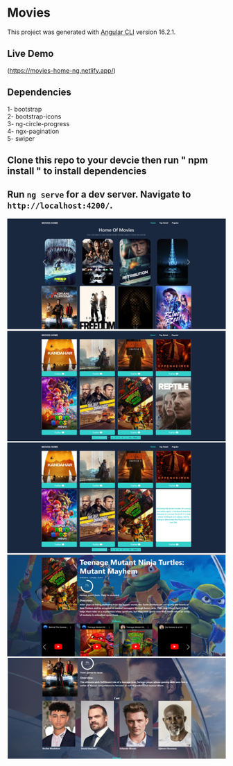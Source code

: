 # Movies

This project was generated with [Angular CLI](https://github.com/angular/angular-cli) version 16.2.1.

## Live Demo
(https://movies-home-ng.netlify.app/)

## Dependencies

1- bootstrap<br>
2- bootstrap-icons<br>
3- ng-circle-progress<br>
4- ngx-pagination<br>
5- swiper<br>

## Clone this repo to your devcie then run " npm install " to install dependencies

## Run `ng serve` for a dev server. Navigate to `http://localhost:4200/`.

![HOME](src/assets/screens/home1.png)
![HOME2](src/assets/screens/home2.png)
![HOME3](src/assets/screens/home3.png)
![HOME3](src/assets/screens/home4.png)
![HOME3](src/assets/screens/home5.png)


